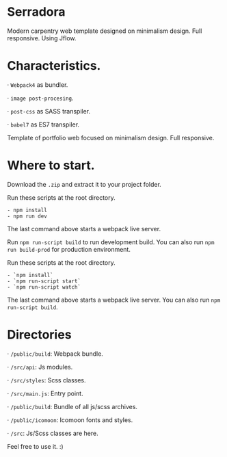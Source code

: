 # Serradora

Modern carpentry web template designed on minimalism design. Full responsive. Using Jflow.

# Characteristics.

· `Webpack4` as bundler.

· `image post-procesing`.

· `post-css` as SASS transpiler.

· `babel7` as ES7 transpiler.

Template of portfolio web focused on minimalism design. Full responsive.


# Where to start.


Download the `.zip` and extract it to your project folder.

Run these scripts at the root directory.

    - npm install
    - npm run dev

The last command above starts a webpack live server.

Run `npm run-script build` to run development build. You can also run `npm run build-prod` for production environment.

Run these scripts at the root directory.

    - `npm install`
    - `npm run-script start`
    - `npm run-script watch`

The last command above starts a webpack live server. You can also run `npm run-script build`.


# Directories



· `/public/build`: Webpack bundle.

· `/src/api`: Js modules.

· `/src/styles`: Scss classes.

· `/src/main.js`: Entry point.



· `/public/build`: Bundle of all js/scss archives.

· `/public/icomoon`: Icomoon fonts and styles.

· `/src`: Js/Scss classes are here.



Feel free to use it. :)
